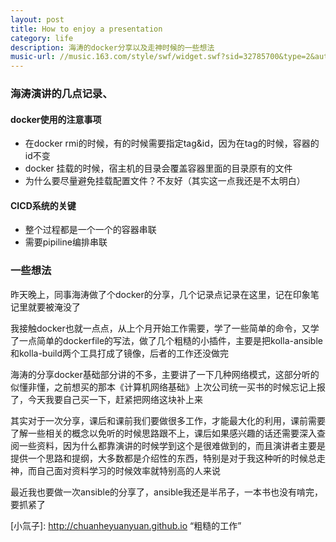 ```yaml
---
layout: post
title: How to enjoy a presentation
category: life
description: 海涛的docker分享以及走神时候的一些想法
music-url: //music.163.com/style/swf/widget.swf?sid=32785700&type=2&auto=1&width=278&height=32
---
```

### 海涛演讲的几点记录、
#### docker使用的注意事项
- 在docker rmi的时候，有的时候需要指定tag&id，因为在tag的时候，容器的id不变
- docker 挂载的时候，宿主机的目录会覆盖容器里面的目录原有的文件
- 为什么要尽量避免挂载配置文件？不友好（其实这一点我还是不太明白）

#### CICD系统的关键
- 整个过程都是一个一个的容器串联
- 需要pipiline编排串联

### 一些想法
  昨天晚上，同事海涛做了个docker的分享，几个记录点记录在这里，记在印象笔记里就要被淹没了   

  我接触docker也就一点点，从上个月开始工作需要，学了一些简单的命令，又学了一点简单的dockerfile的写法，做了几个粗糙的小插件，主要是把kolla-ansible和kolla-build两个工具打成了镜像，后者的工作还没做完   

  海涛的分享docker基础部分讲的不多，主要讲了一下几种网络模式，这部分听的似懂非懂，之前想买的那本《计算机网络基础》上次公司统一买书的时候忘记上报了，今天我要自己买一下，赶紧把网络这块补上来   

  其实对于一次分享，课后和课前我们要做很多工作，才能最大化的利用，课前需要了解一些相关的概念以免听的时候思路跟不上，课后如果感兴趣的话还需要深入查阅一些资料，因为什么都靠演讲的时候学到这个是很难做到的，而且演讲者主要是提供一个思路和提纲，大多数都是介绍性的东西，特别是对于我这种听的时候总走神，而自己面对资料学习的时候效率就特别高的人来说  
   
  最近我也要做一次ansible的分享了，ansible我还是半吊子，一本书也没有啃完，要抓紧了   





[小氚子]:    http://chuanheyuanyuan.github.io  “粗糙的工作”
